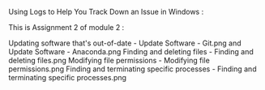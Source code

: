 Using Logs to Help You Track Down an Issue in Windows :

This is Assignment 2 of module 2 :

Updating software that's out-of-date - Update Software - Git.png and Update Software - Anaconda.png
Finding and deleting files - Finding and deleting files.png
Modifying file permissions - Modifying file permissions.png
Finding and terminating specific processes - Finding and terminating specific processes.png
